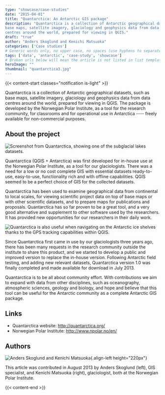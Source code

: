 ```yaml
---
type: "showcase/case-studies"
date: "2015-04-01"
title: "Quantarctica: An Antarctic GIS package"
description: "Quantarctica is a collection of Antarctic geographical datasets, such as
base maps, satellite imagery, glaciology and geophysics data from data
centres around the world, prepared for viewing in QGIS."
draft: "true"
author: "Anders Skoglund and Kenichi Matsuoka"
categories: ['Case studies']
# Generic words only, no upper case, no spaces (use hyphens to separate words rather)
tags: ['data', 'antarctic', 'case-study', 'showcase']
# Broken urls below will mean the article is not listed in list templates
heroImage: ""
thumbnail: "quantarctica3.jpg"
---
```


{{< content-start classes="notification is-light" >}}

Quantarctica is a collection of Antarctic geographical datasets, such as
base maps, satellite imagery, glaciology and geophysics data from data
centres around the world, prepared for viewing in QGIS. The package is
developed by the Norwegian Polar Institute, as a tool for the research
community, for classrooms and for operational use in Antarctica --\--
freely available for non-commercial purposes.

## About the project

![Screenshot from Quantarctica, showing one of the subglacial lakes
datasets.](quantarctica.jpg)

Quantarctica (QGIS + Antarctica) was first developed for in-house use at
the Norwegian Polar Institute, as a tool for our glaciologists. There
was a need for a low or no cost complete GIS with essential datasets
ready-to-use, easy-to-use, functionality rich and with offline
capabilities. QGIS seemed to be a perfect choice of GIS for the
collected datasets.

Quantarctica has been used to examine geographical data from continental
to local scales, for viewing scientific project data on top of base maps
or with other scientific datasets, and to prepare maps for publications
and proposals. Quantarctica has so far proven to be a great tool, and a
very good alternative and supplement to other software used by the
researchers. It has provided new opportunities for our researchers in
their daily work.

![Quantarctica is also useful when navigating on the Antarctic ice
shelves thanks to the GPS tracking capabilities within
QGIS.](quantarctica2.jpg)

Since Quantarctica first came in use by our glaciologists three years
ago, there has been many requests in the research community outside the
institute to share this product, and we started to develop a public and
improved version to replace the in-house version. Following Antarctic
field testing, and adding new relevant datasets, Quantarctica version
1.0 was finally completed and made available for download in July 2013.

Quantarctica is to be all about community effort. With contributions we
aim to expand with data from other disciplines, such as oceanography,
atmospheric sciences, geology and biology, and hope and believe that
this tool can be useful for the Antarctic community as a complete
Antarctic GIS package.

## Links

-   Quantarctica website: <http://quantarctica.org/>
-   Norwegian Polar Institute: <http://www.npolar.no/en/>

## Authors

![Anders Skoglund and Kenichi
Matsuoka](./images/quantarctica3.jpg){.align-left height="220px"}

This article was contributed in August 2013 by Anders Skoglund (left),
GIS specialist, and Kenichi Matsuoka (right), glaciologist, both at the
Norwegian Polar Institute.

{{< content-end >}}